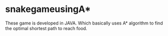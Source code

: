# snakegameusingA*
These game is developed in JAVA. Which basically uses A* algorithm to find the optimal shortest path to reach food.
